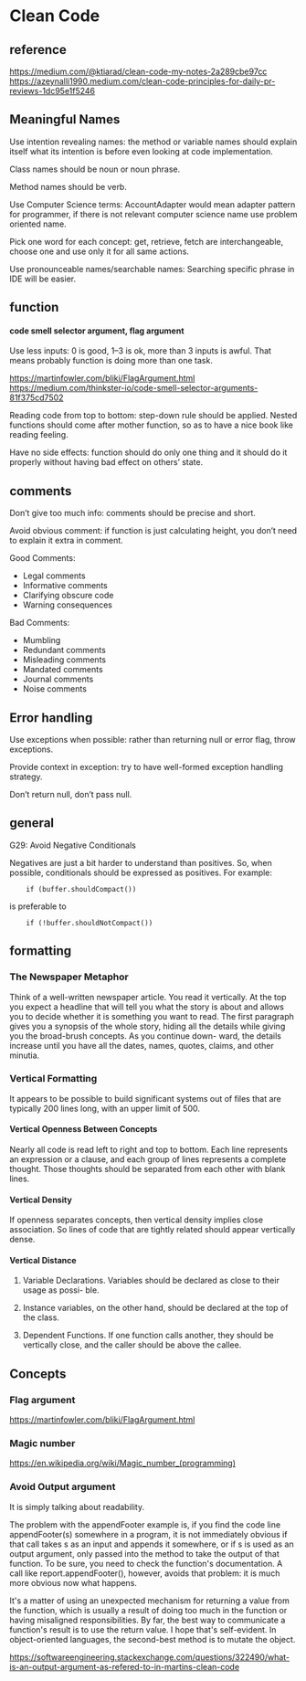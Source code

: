 # Clean Code

## reference

https://medium.com/@ktiarad/clean-code-my-notes-2a289cbe97cc  
https://azeynalli1990.medium.com/clean-code-principles-for-daily-pr-reviews-1dc95e1f5246  

## Meaningful Names

Use intention revealing names: the method or variable names should explain itself what its intention is before even looking at code implementation.

Class names should be noun or noun phrase.

Method names should be verb.

Use Computer Science terms: AccountAdapter would mean adapter pattern for programmer, if there is not relevant computer science name use problem oriented name.

Pick one word for each concept: get, retrieve, fetch are interchangeable, choose one and use only it for all same actions.

Use pronounceable names/searchable names: Searching specific phrase in IDE will be easier.

## function

#### code smell selector argument, flag argument 

Use less inputs: 0 is good, 1–3 is ok, more than 3 inputs is awful. That means probably function is doing more than one task.

https://martinfowler.com/bliki/FlagArgument.html  
https://medium.com/thinkster-io/code-smell-selector-arguments-81f375cd7502  

Reading code from top to bottom: step-down rule should be applied. Nested functions should come after mother function, so as to have a nice book like reading feeling.

Have no side effects: function should do only one thing and it should do it properly without having bad effect on others’ state.

## comments

Don’t give too much info: comments should be precise and short.

Avoid obvious comment: if function is just calculating height, you don’t need to explain it extra in comment.

Good Comments:

- Legal comments
- Informative comments
- Clarifying obscure code
- Warning consequences

Bad Comments:

- Mumbling
- Redundant comments
- Misleading comments
- Mandated comments
- Journal comments
- Noise comments

## Error handling

Use exceptions when possible: rather than returning null or error flag, throw exceptions.

Provide context in exception: try to have well-formed exception handling strategy.

Don’t return null, don’t pass null.

## general

G29: Avoid Negative Conditionals

Negatives are just a bit harder to understand than positives. So, when possible, conditionals should be expressed as positives. For example:

        if (buffer.shouldCompact())
is preferable to

        if (!buffer.shouldNotCompact())

## formatting 

### The Newspaper Metaphor

Think of a well-written newspaper article. You read it vertically. At the top you expect a headline that will tell you what the story is about and allows you to decide whether it is something you want to read. The first paragraph gives you a synopsis of the whole story, hiding all the details while giving you the broad-brush concepts. As you continue down- ward, the details increase until you have all the dates, names, quotes, claims, and other minutia.

### Vertical Formatting

It appears to be possible to build significant systems out of files that are typically 200 lines long, with an upper limit of 500. 

#### Vertical Openness Between Concepts

Nearly all code is read left to right and top to bottom. Each line represents an expression or a clause, and each group of lines represents a complete thought. Those thoughts should be separated from each other with blank lines.

#### Vertical Density
If openness separates concepts, then vertical density implies close association. So lines of code that are tightly related should appear vertically dense.

#### Vertical Distance

1. Variable Declarations. Variables should be declared as close to their usage as possi- ble.

2. Instance variables, on the other hand, should be declared at the top of the class. 

3. Dependent Functions. If one function calls another, they should be vertically close, and the caller should be above the callee.

## Concepts

### Flag argument

https://martinfowler.com/bliki/FlagArgument.html

### Magic number

https://en.wikipedia.org/wiki/Magic_number_(programming)

### Avoid Output argument

It is simply talking about readability.

The problem with the appendFooter example is, if you find the code line appendFooter(s) somewhere in a program, it is not immediately obvious if that call takes s as an input and appends it somewhere, or if s is used as an output argument, only passed into the method to take the output of that function. To be sure, you need to check the function's documentation. A call like report.appendFooter(), however, avoids that problem: it is much more obvious now what happens.

It's a matter of using an unexpected mechanism for returning a value from the function, which is usually a result of doing too much in the function or having misaligned responsibilities. By far, the best way to communicate a function's result is to use the return value. I hope that's self-evident. In object-oriented languages, the second-best method is to mutate the object.

https://softwareengineering.stackexchange.com/questions/322490/what-is-an-output-argument-as-refered-to-in-martins-clean-code

